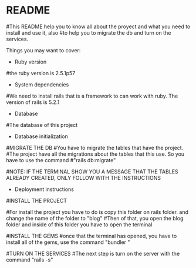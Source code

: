 # README

#This README help you to know all about the proyect and what you need to install and use it, also
#to help you to migrate the db and turn on the services. 

Things you may want to cover:

* Ruby version

#the ruby version is 2.5.1p57

* System dependencies

#We need to install rails that is a framework to can work with ruby. The version of rails is 5.2.1


* Database 

#The database of this project 

* Database initialization


#MIGRATE THE DB
#You have to migrate the tables that have the project.
#The project have all the migrations about the tables that this use. So you have to use the command
#"rails db:migrate" 



#NOTE: IF THE TERMINAL SHOW YOU A MESSAGE THAT THE TABLES ALREADY CREATED, ONLY FOLLOW WITH THE INSTRUCTIONS



* Deployment instructions

#INSTALL THE PROJECT

#For install the project  you have to do is copy this folder on rails folder. and change the name of the folder to "blog"
#Then of that, you open the blog folder and inside of this folder you have to open the terminal

#INSTALL THE GEMS
#once that the terminal has opened, you have to install all of the gems, use the command "bundler "


#TURN ON THE SERVICES
#The next step is turn on the server with the command "rails -s"

